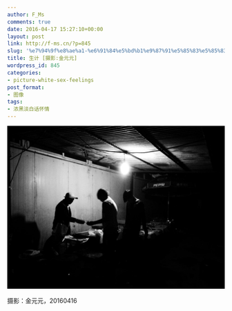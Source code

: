 ```yaml
---
author: F_Ms
comments: true
date: 2016-04-17 15:27:10+00:00
layout: post
link: http://f-ms.cn/?p=845
slug: '%e7%94%9f%e8%ae%a1-%e6%91%84%e5%bd%b1%e9%87%91%e5%85%83%e5%85%83'
title: 生计 [摄影:金元元]
wordpress_id: 845
categories:
- picture-white-sex-feelings
post_format:
- 图像
tags:
- 浓黑淡白话怀情
---
```


![生计_[金元元]20160417](/img/post/wp/2016/04/生计_金元元20160417.jpg)


摄影：金元元，20160416
